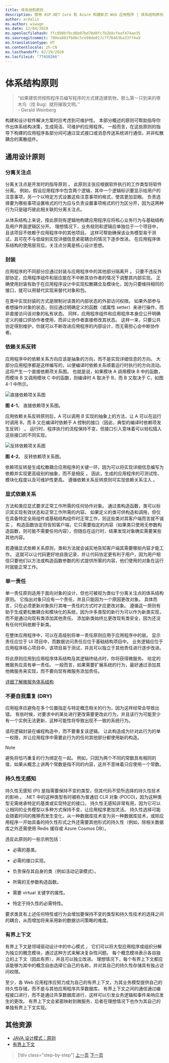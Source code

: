 ```yaml
---
title: 体系结构原则
description: 使用 ASP.NET Core 和 Azure 构建新式 Web 应用程序 | 体系结构原则
author: ardalis
ms.author: wiwagn
ms.date: 12/04/2019
ms.openlocfilehash: ffc890bf8cd6b07bd70d8fc7b2b8cfeaf474ae35
ms.sourcegitcommit: 700ea803fb06c5ce98de017c7f76463ba33ff4a9
ms.translationtype: HT
ms.contentlocale: zh-CN
ms.lasthandoff: 02/19/2020
ms.locfileid: "77450266"
---
```

# <a name="architectural-principles"></a>体系结构原则

> “如果建筑师按照程序员编写程序的方式建造建筑物，那么第一只到来的啄木鸟（找 Bug）就将摧毁文明。”  
> \- Gerald Weinberg 

构建和设计软件解决方案时应考虑到可维护性。 本部分概述的原则可帮助指导你作出体系结构决策，生成简洁、可维护的应用程序。 一般而言，在这些原则的指导下构建的应用程序各部分间可通过显式接口或消息传送系统进行通信，并非松散耦合的离散组件。

## <a name="common-design-principles"></a>通用设计原则

### <a name="separation-of-concerns"></a>分离关注点

分离关注点是开发时的指导原则  。 此原则主张应根据软件执行的工作类型将软件分离。 例如，假设应用程序中包含两个逻辑，其中一个逻辑标识要显示给用户的注意事项，另一个以特定方式设置这些注意事项的格式，使其更加显眼。 负责选择要为哪些事项设置格式的行为应与负责设置事项格式的行为区分开，因为这两种行为只是碰巧彼此相关联的分离关注点。

从体系结构上来说，按此原则有逻辑地构建应用程序应将核心业务行为与基础结构及用户界面逻辑区分开。 理想情况下，业务规则和逻辑应单独位于一个项目中，且该项目不依赖于应用程序中的其他项目。 这样可帮助确保该业务模型易于测试，且可在不与低级别实现详细信息紧密耦合的情况下逐步改进。 在应用程序体系结构的使用层背后，关注点分离是核心设计思想。

### <a name="encapsulation"></a>封装

应用程序的不同部分应通过封装与应用程序中的其他部分隔离开  。 只要不违反外部协定，应用程序组件和层应能在不中断其协作者的情况下调整其内部实现。 正确使用封装有助于在应用程序设计中实现松散耦合及模块化，因为只要维持相同的接口，就可以用替代实现来替代对象和包。

在类中实现封装的方式是限制对该类的内部状态的外部访问权限。 如果外部参与者想操作对象的状态，则应通过明确定义的函数（或属性 setter）来进行操作，而非直接访问该对象的私有状态。 同样，应用程序组件和应用程序本身应公开明确定义的接口供协作者使用，而非让协作者直接修改其状态。 这样一来，只要公共协定得到维护，你就可以不断改进应用程序的内部设计，而无需担心会中断协作者。

### <a name="dependency-inversion"></a>依赖关系反转

应用程序中的依赖关系方向应该是抽象的方向，而不是实现详细信息的方向。 大部分应用程序都是这样编写的，以便编译时依赖关系顺着运行时执行的方向流动。 这将产生一个直接依赖项关系图。 也就是说，如果模块 A 调用模块 B 中的函数，而模块 B 又调用模块 C 中的函数，则编译时 A 取决于 B，而 B 又取决于 C，如图 4-1 中所示。

![直接依赖项关系图](./media/image4-1.png)

**图 4-1**。 直接依赖项关系图。

应用依赖关系反转原则后，A 可以调用 B 实现的抽象上的方法，让 A 可以在运行时调用 B，而 B 又在编译时依赖于 A 控制的接口（因此，典型的编译时依赖项发生反转）  。 运行时，程序执行的流程保持不变，但接口引入意味着可以轻松插入这些接口的不同实现。

![反转依赖项关系图](./media/image4-2.png)

**图 4-2**。 反转依赖项关系图。

依赖项反转是生成松散耦合应用程序的关键一环，因为可以将实现详细信息编写为依赖并实现更高级别的抽象，而不是相反  。 因此，生成的应用程序的可测试性、模块化程度以及可维护性更高。 遵循依赖关系反转原则可实现依赖关系注入  。

### <a name="explicit-dependencies"></a>显式依赖关系

方法和类应显式要求正常工作所需的任何协作对象。  通过类构造函数，类可以标识其实现有效状态和正常工作所需的内容。 如果定义的类可供构造和调用，但仅在具备特定全局组件或基础结构组件时正常工作，则这些类对其客户端而言就不诚实  。 构造函数协定将告知客户端，它只需要指定的内容（如果类只使用无参数构造函数，则可能不需要任何内容），但随后在运行时，结果发现对象确实需要某些其他内容。

若遵循显式依赖关系原则，类和方法就会诚实地告知客户端其需要哪些内容才能工作。 这就可以让代码更好地自我记录，并让代码协定更有利于用户，因为用户相信只要他们以方法或构造函数参数的形式提供所需的内容，他们使用的对象在运行时就能正常工作。

### <a name="single-responsibility"></a>单一责任

单一责任原则适用于面向对象的设计，但也可被视为类似于分离关注点的体系结构原则。 它指出对象只应有一个责任，并且只能因为一个原因更改对象。 具体而言，只在必须更新对象执行其唯一责任的方式时才应更改对象。 遵循这一原则有助于生成更松散耦合和模块化的系统，因为许多类型的新行为可以作为新类实现，而不是通过向现有类添加其他责任。 添加新类始终比更改现有类安全，因为还没有任何代码依赖于新类。

在整体应用程序中，可以在高级别将单一责任原则应用于应用程序中的层。 显示责任应位于 UI 项目中，而数据访问责任应位于基础结构项目中。 业务逻辑应位于应用程序核心项目中，该项目易于测试，并且可以独立于其他责任进行逐步改进。

将此原则应用到应用程序体系结构及其逻辑终结点时，你将获得微服务。 给定的微服务应具有单一责任。 一般而言，如果需要扩展系统的行为，最好通过添加其他微服务来实现，而不要向现有微服务添加责任。

[详细了解微服务体系结构](https://aka.ms/MicroservicesEbook)

### <a name="dont-repeat-yourself-dry"></a>不要自我重复 (DRY)

应用程序应避免在多个位置指定与特定概念相关的行为，因为这样经常会导致出错。 有些时候，对要求中的某处进行更改需要更改此行为，并且该行为可能至少有一个实例无法更新，这种可能性将导致出现不一致的系统行为。

请将逻辑封装在编程构造中，而不要重复该逻辑。 让此构造成为针对此行为的单一权限，并让应用程序中需要此行为的任何其他部分都使用新的构造。

> [!NOTE]
> 避免将恰巧重复的行为绑定在一起。 例如，只因为两个不同的常数具有相同的值，如果从概念上讲两个常数是指不同的内容，这并不意味着只应使用一个常数。

### <a name="persistence-ignorance"></a>持久性无感知

持久性无感知 (PI) 是指需要保持不变的类型，但其代码不受所选择的持久性技术的影响  。 .NET 中的这种类型有时被称为普通旧 CLR 对象 (POCO)，因为这种类型无需继承特定的基类或实现特定的接口。 持久性无感知非常有用，因为它可以让相同的业务模型以多种方式保持不变，让应用程序更加灵活。 持久性选择可能会随着时间的推移而发生变化，从一种数据库技术变为另一种数据库技术，或除应用程序一开始具备的持久性形式之外还需要其他形式的持久性（例如，除相关数据库之外还需使用 Redis 缓存或 Azure Cosmos DB）。

违反此原则的一些示例包括：

- 必需的基类。

- 必需的接口实现。

- 负责保存其自身的类（例如活动记录模式）。

- 所需的无参数构造函数。

- 需要 virtual 关键字的属性。

- 特定于持久性的必需特性。

要求类具有上述任何特性或行为会增加要保持不变的类型和持久性技术的选择之间的耦合，从而增加将来采用新的数据访问策略的难度。

### <a name="bounded-contexts"></a>有界上下文

有界上下文是领域驱动设计中的中心模式  。 它们可以将大型应用程序或组织分解为独立的概念模块，通过这种方式来解决复杂性问题。 每个概念模块表示各自独立的上下文（因此有界），并且可以独立改进。 理想情况下，每个有界上下文都应该能够为其中的概念自由选择它自己的名称，并对其自己的持久性存储具有独占访问权限。

至少，各 Web 应用程序应努力成为自己的有界上下文，为其业务模型提供自己的持久性存储，而不是与其他应用程序共享数据库。 有界上下文之间的通信通过编程接口进行，而不是通过共享数据库进行，这样可以引发业务逻辑和事件来响应发生的更改。 有界上下文会紧密映射到微服务，后者在理想情况下也作为其自己的单独有界上下文实现。

## <a name="additional-resources"></a>其他资源

- [JAVA 设计模式：原则](https://java-design-patterns.com/principles/)
- [有界上下文](https://martinfowler.com/bliki/BoundedContext.html)

>[!div class="step-by-step"]
>[上一页](choose-between-traditional-web-and-single-page-apps.md)
>[下一页](common-web-application-architectures.md)
